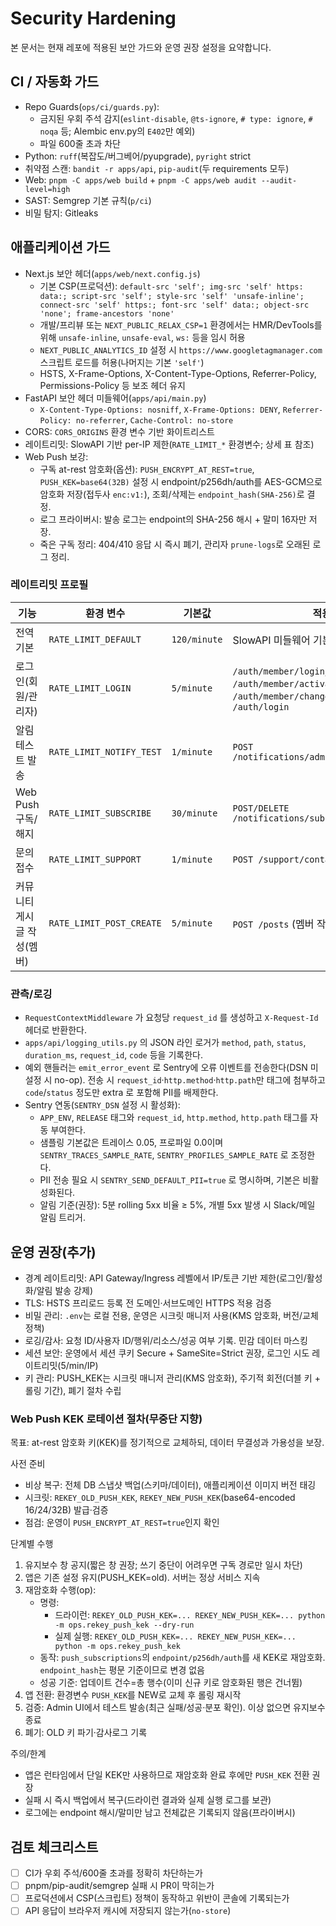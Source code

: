 # Security Hardening

본 문서는 현재 레포에 적용된 보안 가드와 운영 권장 설정을 요약합니다.

## CI / 자동화 가드
- Repo Guards(`ops/ci/guards.py`):
  - 금지된 우회 주석 감지(`eslint-disable`, `@ts-ignore`, `# type: ignore`, `# noqa` 등; Alembic env.py의 `E402`만 예외)
  - 파일 600줄 초과 차단
- Python: `ruff`(복잡도/버그베어/pyupgrade), `pyright` strict
- 취약점 스캔: `bandit -r apps/api`, `pip-audit`(두 requirements 모두)
- Web: `pnpm -C apps/web build` + `pnpm -C apps/web audit --audit-level=high`
- SAST: Semgrep 기본 규칙(`p/ci`)
- 비밀 탐지: Gitleaks

## 애플리케이션 가드
- Next.js 보안 헤더(`apps/web/next.config.js`)
  - 기본 CSP(프로덕션): `default-src 'self'; img-src 'self' https: data:; script-src 'self'; style-src 'self' 'unsafe-inline'; connect-src 'self' https:; font-src 'self' data:; object-src 'none'; frame-ancestors 'none'`
  - 개발/프리뷰 또는 `NEXT_PUBLIC_RELAX_CSP=1` 환경에서는 HMR/DevTools를 위해 `unsafe-inline`, `unsafe-eval`, `ws:` 등을 임시 허용
  - `NEXT_PUBLIC_ANALYTICS_ID` 설정 시 `https://www.googletagmanager.com` 스크립트 로드를 허용(나머지는 기본 `'self'`)
  - HSTS, X-Frame-Options, X-Content-Type-Options, Referrer-Policy, Permissions-Policy 등 보조 헤더 유지
- FastAPI 보안 헤더 미들웨어(`apps/api/main.py`)
  - `X-Content-Type-Options: nosniff`, `X-Frame-Options: DENY`, `Referrer-Policy: no-referrer`, `Cache-Control: no-store`
- CORS: `CORS_ORIGINS` 환경 변수 기반 화이트리스트
- 레이트리밋: SlowAPI 기반 per-IP 제한(`RATE_LIMIT_*` 환경변수; 상세 표 참조)
- Web Push 보강:
   - 구독 at-rest 암호화(옵션): `PUSH_ENCRYPT_AT_REST=true`, `PUSH_KEK=base64(32B)` 설정 시 endpoint/p256dh/auth를 AES-GCM으로 암호화 저장(접두사 `enc:v1:`), 조회/삭제는 `endpoint_hash(SHA-256)`로 결정.
   - 로그 프라이버시: 발송 로그는 endpoint의 SHA-256 해시 + 말미 16자만 저장.
   - 죽은 구독 정리: 404/410 응답 시 즉시 폐기, 관리자 `prune-logs`로 오래된 로그 정리.

### 레이트리밋 프로필

| 기능 | 환경 변수 | 기본값 | 적용 경로 |
| --- | --- | --- | --- |
| 전역 기본 | `RATE_LIMIT_DEFAULT` | `120/minute` | SlowAPI 미들웨어 기본값 |
| 로그인(회원/관리자) | `RATE_LIMIT_LOGIN` | `5/minute` | `/auth/member/login`, `/auth/member/activate`, `/auth/member/change-password`, `/auth/login` |
| 알림 테스트 발송 | `RATE_LIMIT_NOTIFY_TEST` | `1/minute` | `POST /notifications/admin/notifications/test` |
| Web Push 구독/해지 | `RATE_LIMIT_SUBSCRIBE` | `30/minute` | `POST/DELETE /notifications/subscriptions` |
| 문의 접수 | `RATE_LIMIT_SUPPORT` | `1/minute` | `POST /support/contact` |
| 커뮤니티 게시글 작성(멤버) | `RATE_LIMIT_POST_CREATE` | `5/minute` | `POST /posts` (멤버 작성 한정) |

### 관측/로깅

- `RequestContextMiddleware` 가 요청당 `request_id` 를 생성하고 `X-Request-Id` 헤더로 반환한다.
- `apps/api/logging_utils.py` 의 JSON 라인 로거가 `method`, `path`, `status`, `duration_ms`, `request_id`, `code` 등을 기록한다.
- 예외 핸들러는 `emit_error_event` 로 Sentry에 오류 이벤트를 전송한다(DSN 미설정 시 no-op). 전송 시 `request_id`·`http.method`·`http.path`만 태그에 첨부하고 `code`/`status` 정도만 extra 로 포함해 PII를 배제한다.
- Sentry 연동(`SENTRY_DSN` 설정 시 활성화):
  - `APP_ENV`, `RELEASE` 태그와 `request_id`, `http.method`, `http.path` 태그를 자동 부여한다.
  - 샘플링 기본값은 트레이스 0.05, 프로파일 0.0이며 `SENTRY_TRACES_SAMPLE_RATE`, `SENTRY_PROFILES_SAMPLE_RATE` 로 조정한다.
  - PII 전송 필요 시 `SENTRY_SEND_DEFAULT_PII=true` 로 명시하며, 기본은 비활성화된다.
  - 알림 기준(권장): 5분 rolling 5xx 비율 ≥ 5%, 개별 5xx 발생 시 Slack/메일 알림 트리거.

## 운영 권장(추가)
- 경계 레이트리밋: API Gateway/Ingress 레벨에서 IP/토큰 기반 제한(로그인/활성화/알림 발송 강제)
- TLS: HSTS 프리로드 등록 전 도메인·서브도메인 HTTPS 적용 검증
- 비밀 관리: `.env`는 로컬 전용, 운영은 시크릿 매니저 사용(KMS 암호화, 버전/교체 정책)
- 로깅/감사: 요청 ID/사용자 ID/행위/리소스/성공 여부 기록. 민감 데이터 마스킹
- 세션 보안: 운영에서 세션 쿠키 Secure + SameSite=Strict 권장, 로그인 시도 레이트리밋(5/min/IP)
- 키 관리: PUSH_KEK는 시크릿 매니저 관리(KMS 암호화), 주기적 회전(더블 키 + 롤링 기간), 폐기 절차 수립

### Web Push KEK 로테이션 절차(무중단 지향)

목표: at-rest 암호화 키(KEK)를 정기적으로 교체하되, 데이터 무결성과 가용성을 보장.

사전 준비
- 비상 복구: 전체 DB 스냅샷 백업(스키마/데이터), 애플리케이션 이미지 버전 태깅
- 시크릿: `REKEY_OLD_PUSH_KEK`, `REKEY_NEW_PUSH_KEK`(base64-encoded 16/24/32B) 발급·검증
- 점검: 운영이 `PUSH_ENCRYPT_AT_REST=true`인지 확인

단계별 수행
1) 유지보수 창 공지(짧은 창 권장; 쓰기 중단이 어려우면 구독 경로만 일시 차단)
2) 앱은 기존 설정 유지(PUSH_KEK=old). 서버는 정상 서비스 지속
3) 재암호화 수행(op):
   - 명령:
     - 드라이런: `REKEY_OLD_PUSH_KEK=... REKEY_NEW_PUSH_KEK=... python -m ops.rekey_push_kek --dry-run`
     - 실제 실행: `REKEY_OLD_PUSH_KEK=... REKEY_NEW_PUSH_KEK=... python -m ops.rekey_push_kek`
   - 동작: `push_subscriptions`의 `endpoint/p256dh/auth`를 새 KEK로 재암호화. `endpoint_hash`는 평문 기준이므로 변경 없음
   - 성공 기준: 업데이트 건수=총 행수(이미 신규 키로 암호화된 행은 건너뜀)
4) 앱 전환: 환경변수 `PUSH_KEK`를 NEW로 교체 후 롤링 재시작
5) 검증: Admin UI에서 테스트 발송(최근 실패/성공·분포 확인). 이상 없으면 유지보수 종료
6) 폐기: OLD 키 파기·감사로그 기록

주의/한계
- 앱은 런타임에서 단일 KEK만 사용하므로 재암호화 완료 후에만 `PUSH_KEK` 전환 권장
- 실패 시 즉시 백업에서 복구(드라이런 결과와 실제 실행 로그를 보관)
- 로그에는 endpoint 해시/말미만 남고 전체값은 기록되지 않음(프라이버시)


## 검토 체크리스트
- [ ] CI가 우회 주석/600줄 초과를 정확히 차단하는가
- [ ] pnpm/pip-audit/semgrep 실패 시 PR이 막히는가
- [ ] 프로덕션에서 CSP(스크립트) 정책이 동작하고 위반이 콘솔에 기록되는가
- [ ] API 응답이 브라우저 캐시에 저장되지 않는가(`no-store`)
